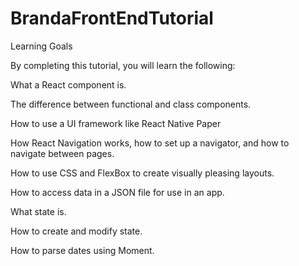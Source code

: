 # BrandaFrontEndTutorial

Learning Goals


By completing this tutorial, you will learn the following:


What a React component is.


The difference between functional and class components.


How to use a UI framework like React Native Paper


How React Navigation works, how to set up a navigator, and how to navigate between pages.


How to use CSS and FlexBox to create visually pleasing layouts.


How to access data in a JSON file for use in an app.


What state is.


How to create and modify state.


How to parse dates using Moment.
